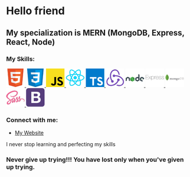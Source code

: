 # Hello friend

## My specialization is MERN (MongoDB, Express, React, Node)

### My Skills:

<a href="https://en.wikipedia.org/wiki/HTML">![HTML Logo](./pics/50x50/HTML.png 'HTML')
</a> <a href="https://en.wikipedia.org/wiki/CSS">![CSS Logo](./pics/50x50/CSS.png 'CSS')
</a> <a href="https://en.wikipedia.org/wiki/JavaScript">![JavaScript Logo](./pics/50x50/JS.png 'JavaScript')
</a> <a href="https://en.wikipedia.org/wiki/React_(JavaScript_library)">![ReactJS Logo](./pics/50x50/React.png 'ReactJS')
</a> <a href="https://en.wikipedia.org/wiki/TypeScript">![TypeScript Logo](./pics/50x50/TS.png 'TypeScript')
</a> <a href="https://en.wikipedia.org/wiki/Redux_(JavaScript_library)">![Redux Logo](./pics/50x50/Redux.png 'Redux')
</a> <a href="https://en.wikipedia.org/wiki/Node.js">![NodeJS Logo](./pics/50x50/node.png 'NodeJS')
</a> <a href="https://en.wikipedia.org/wiki/Express.js">![ExpressJS Logo](./pics/50x50/express.png 'ExpressJS')
</a> <a href="https://en.wikipedia.org/wiki/MongoDB">![MongoDB Logo](./pics/50x50/MongoDB.png 'MongoDB')
</a> <a href="https://en.wikipedia.org/wiki/Sass_(stylesheet_language)">![SASS Logo](./pics/50x50/SASS.png 'SASS')
</a> <a href="https://en.wikipedia.org/wiki/Bootstrap_(front-end_framework)">![Bootstrap Logo](./pics/50x50/Bootstrap.png 'Bootstrap')
</a>

### Connect with me:

<ul>
<!--   <li>
    <a href="https://www.linkedin.com/in/vadim-fthv/">My LinkedIn</a> 
  </li> -->
  <li>
    <a href="https://ynv-dev.netlify.app/">My Website</a>
  </li>
</ul>

I never stop learning and perfecting my skills

### Never give up trying!!! You have lost only when you've given up trying.
